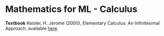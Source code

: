 # Mathematics for ML - Calculus

**Textbook** Keisler, H. Jerome (2000), Elementary Calculus: An Infinitesimal Approach, available [here](https://people.math.wisc.edu/~hkeisler/calc.html).
